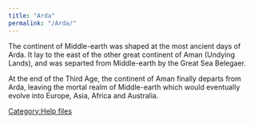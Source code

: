 ```yaml
---
title: "Arda"
permalink: "/Arda/"
---
```


The continent of Middle-earth was shaped at the most ancient days of
Arda. It lay to the east of the other great continent of Aman (Undying
Lands), and was separted from Middle-earth by the Great Sea Belegaer.

At the end of the Third Age, the continent of Aman finally departs from
Arda, leaving the mortal realm of Middle-earth which would eventually
evolve into Europe, Asia, Africa and Australia.

[Category:Help files](Category:Help_files "wikilink")